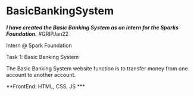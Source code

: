 # BasicBankingSystem
***I have created the Basic Banking System as an intern for the Sparks Foundation.***
#GRIPJan22 

Intern @ Spark Foundation

Task 1: Basic Banking System

The Basic Banking System website function is to transfer money from one account to another account.

**FrontEnd: HTML, CSS, JS ***

      
